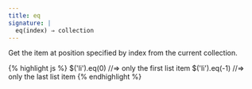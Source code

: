 ```yaml
---
title: eq
signature: |
  eq(index) ⇒ collection
---
```


Get the item at position specified by index from the current collection.

{% highlight js %}
$('li').eq(0)   //=> only the first list item
$('li').eq(-1)  //=> only the last list item
{% endhighlight %}
